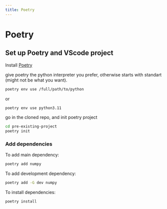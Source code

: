 ```yaml
---
title: Poetry
---
```

# Poetry

## Set up Poetry and VScode project

Install [Poetry](https://python-poetry.org/docs/)

give poetry the python interpreter you prefer,
otherwise starts with standart (might not be what you want).

```bash
poetry env use /full/path/to/python
```

or

```bash
poetry env use python3.11
```

go in the cloned repo, and init poetry project

```bash
cd pre-existing-project
poetry init
```

### Add dependencies

To add main dependency:

```bash
poetry add numpy
```

To add development dependency:

```bash
poetry add -G dev numpy
```

To install dependencies:

```bash
poetry install
```
